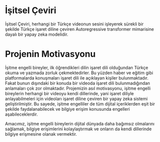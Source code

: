 # İşitsel Çeviri
İşitsel Çeviri, herhangi bir Türkçe videonun sesini işleyerek sürekli bir şekilde Türkçe işaret diline çeviren Autoregressive transformer mimarisine dayalı bir yapay zeka modelidir.

# Projenin Motivasyonu
İşitme engelli bireyler, ilk öğrendikleri dilin işaret dili olduğundan Türkçe okuma ve yazmada zorluk çekmektedirler. Bu yüzden haber ve eğitim gibi platformalarda konuşmaları işaret dili ile açıklayan kişiler bulunmaktadır. Fakat bunun dışındaki bir konuda bir videoda işaret dili bulunmadığından anlamaları çok zor olmaktadır. Projemizin asıl motivasyonu, işitme engelli bireylerin herhangi bir videoyu kendi dillerinde, yani işaret diliyle anlayabilmeleri için videoları işaret diline çeviren bir yapay zeka sistemi geliştirilmiştir. Bu sayede, işitme engelliler de tüm dijital içeriklerden eşit bir şekilde faydalanabilecek ve bilgiye erişim konusunda engelleri aşabileceklerdir.

Amacımız, işitme engelli bireylerin dijital dünyada daha bağımsız olmalarını sağlamak, bilgiye erişimlerini kolaylaştırmak ve onların da kendi dillerinde bilgiye erişmesine olanak vermektir.
